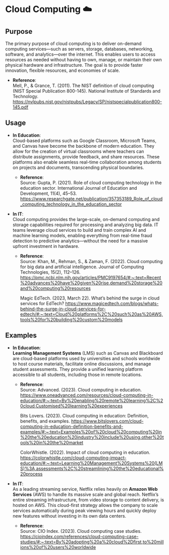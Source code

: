 # Cloud Computing ☁️

## Purpose
The primary purpose of cloud computing is to deliver on-demand computing services—such as servers, storage, databases, networking, software, and analytics—over the internet. This enables users to access resources as needed without having to own, manage, or maintain their own physical hardware and infrastructure. The goal is to provide faster innovation, flexible resources, and economies of scale.

- **Reference**:  
  Mell, P., & Grance, T. (2011). The NIST definition of cloud computing (NIST Special Publication 800-145). National Institute of Standards and Technology. https://nvlpubs.nist.gov/nistpubs/Legacy/SP/nistspecialpublication800-145.pdf

## Usage
- **In Education**:  
  Cloud-based platforms such as Google Classroom, Microsoft Teams, and Canvas have become the backbone of modern education. They allow for the creation of virtual classrooms where teachers can distribute assignments, provide feedback, and share resources. These platforms also enable seamless real-time collaboration among students on projects and documents, transcending physical boundaries.

  - **Reference**:  
    Source: Gupta, P. (2021). Role of cloud computing technology in the education sector. International Journal of Education and Development, 11(4), 45–53. https://www.researchgate.net/publication/357353189_Role_of_cloud_computing_technology_in_the_education_sector

- **In IT**:  
  Cloud computing provides the large-scale, on-demand computing and storage capabilities required for processing and analyzing big data. IT teams leverage cloud services to build and train complex AI and machine learning models, enabling everything from real-time fraud detection to predictive analytics—without the need for a massive upfront investment in hardware.

  - **Reference**:  
    Source: Khan, M., Rehman, S., & Zaman, F. (2022). Cloud computing for big data and artificial intelligence. Journal of Computing Technologies, 15(2), 112–126. https://pmc.ncbi.nlm.nih.gov/articles/PMC9197654/#:~:text=Recent%20advances%20have%20given%20rise,demand%20storage%20and%20computing%20resources 

    Magic EdTech. (2023, March 22). What’s behind the surge in cloud services for EdTech? https://www.magicedtech.com/blogs/whats-behind-the-surge-in-cloud-services-for-edtech/#:~:text=Cloud%20platforms%2C%20such%20as%20AWS,tools%20for%20building%20custom%20models

## Examples

- **In Education**:  
  **Learning Management Systems** (LMS) such as Canvas and Blackboard are cloud-based platforms used by universities and schools worldwide to host course materials, facilitate online discussions, and manage student assessments. They provide a unified learning platform accessible to all students, including those in remote locations.

  - **Reference**:  
    Source: Advanced. (2023). Cloud computing in education. https://www.oneadvanced.com/resources/cloud-computing-in-education/#:~:text=By%20enabling%20remote%20learning%2C%20cloud,Customised%20learning%20experiences
  
    Bits Lovers. (2023). Cloud computing in education: Definition, benefits, and examples. https://www.bitslovers.com/cloud-computing-in-education-definition-benefits-and-examples/#:~:text=Examples%20of%20cloud%20computing%20in%20the%20education%20industry%20include%20using,other%20tools%20in%20the%20market

    ColorWhistle. (2022). Impact of cloud computing in education. https://colorwhistle.com/cloud-computing-impact-education/#:~:text=Learning%20Management%20Systems%20(LMS)%3A,assessments%2C%20streamlining%20the%20educational%20process

- **In IT**:  
  As a leading streaming service, Netflix relies heavily on **Amazon Web Services** (AWS) to handle its massive scale and global reach. Netflix’s entire streaming infrastructure, from video storage to content delivery, is hosted on AWS. This cloud-first strategy allows the company to scale services automatically during peak viewing hours and quickly deploy new features without investing in its own data centers.

  - **Reference**:  
    Source: CIO Index. (2023). Cloud computing case studies. https://cioindex.com/references/cloud-computing-case-studies/#:~:text=By%20adopting%20a%20cloud%2Dfirst,to%20millions%20of%20users%20worldwide
